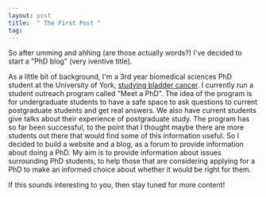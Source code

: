 ```yaml
---
layout: post
title:  " The First Post "
tag: 
---
```


So after umming and ahhing (are those actually words?) I've decided to start a "PhD blog" (very iventive title). 

As a little bit of background, I'm a 3rd year biomedical sciences PhD student at the University of York, [studying bladder cancer](https://ryanj-ellison.github.io/Research.html). I currently run a student outreach program called "Meet a PhD". The idea of the program is for undergraduate students to have a safe space to ask questions to current postgraduate students and get real answers. We also have current students give talks about their experience of postgraduate study.
The program has so far been successful, to the point that I thought maybe there are more students out there that would find some of this information useful. So I decided to build a website and a blog, as a forum to provide information about doing a PhD. My aim is to provide information about issues surrounding PhD students, to help those that are considering applying for a PhD to make an informed choice about whether it would be right for them.

If this sounds interesting to you, then stay tuned for more content!